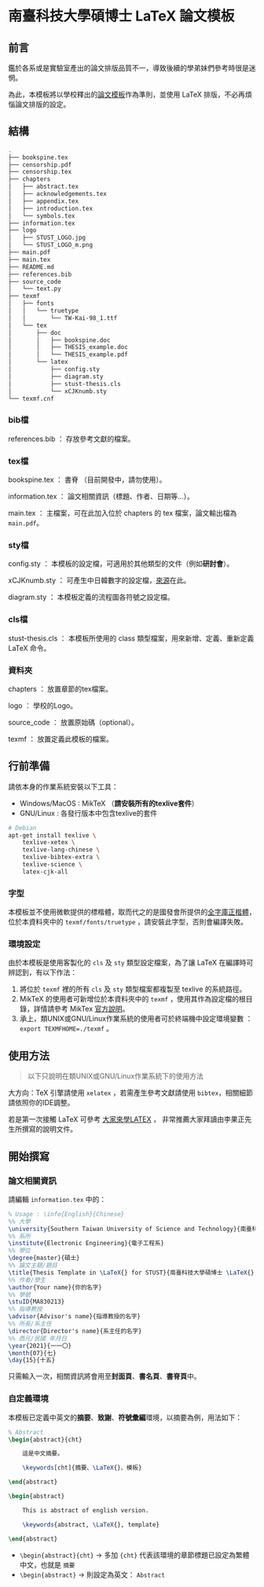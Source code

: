 # 南臺科技大學碩博士 LaTeX 論文模板

## 前言

鑑於各系或是實驗室產出的論文排版品質不一，導致後續的學弟妹們參考時很是迷惘。

為此，本模板將以學校釋出的[論文模板](./texmf/doc/THESIS_example.pdf)作為準則，並使用 LaTeX 排版，不必再煩惱論文排版的設定。

## 結構

```bash
.
├── bookspine.tex
├── censorship.pdf
├── censorship.tex
├── chapters
│   ├── abstract.tex
│   ├── acknowledgements.tex
│   ├── appendix.tex
│   ├── introduction.tex
│   └── symbols.tex
├── information.tex
├── logo
│   ├── STUST_LOGO.jpg
│   └── STUST_LOGO_m.png
├── main.pdf
├── main.tex
├── README.md
├── references.bib
├── source_code
│   └── text.py
├── texmf
│   ├── fonts
│   │   └── truetype
│   │       └── TW-Kai-98_1.ttf
│   └── tex
│       ├── doc
│       │   ├── bookspine.doc
│       │   ├── THESIS_example.doc
│       │   └── THESIS_example.pdf
│       └── latex
│           ├── config.sty
│           ├── diagram.sty
│           ├── stust-thesis.cls
│           └── xCJKnumb.sty
└── texmf.cnf
```

### bib檔

references.bib ： 存放參考文獻的檔案。

### tex檔

bookspine.tex ： 書脊 （目前開發中，請勿使用）。

information.tex ： 論文相關資訊（標題、作者、日期等...）。

main.tex ： 主檔案，可在此加入位於 chapters 的 tex 檔案，論文輸出檔為 `main.pdf`。

### sty檔

config.sty ： 本模板的設定檔，可適用於其他類型的文件（例如**研討會**）。

xCJKnumb.sty ： 可產生中日韓數字的設定檔，[來源](http://latex.ustc.googlepages.com/xCJKnumb.tar.gz)在此。

diagram.sty ： 本模板定義的流程圖各符號之設定檔。

### cls檔

stust-thesis.cls ： 本模板所使用的 class 類型檔案，用來新增、定義、重新定義 LaTeX 命令。

### 資料夾

chapters ： 放置章節的tex檔案。

logo ： 學校的Logo。

source_code ： 放置原始碼（optional）。

texmf ： 放置定義此模板的檔案。

## 行前準備

請依本身的作業系統安裝以下工具：

- Windows/MacOS : MikTeX （**請安裝所有的texlive套件**）
- GNU/Linux : 各發行版本中包含texlive的套件

```bash
# Debian
apt-get install texlive \
	texlive-xetex \
	texlive-lang-chinese \
	texlive-bibtex-extra \
	texlive-science \
	latex-cjk-all
```

### 字型

本模板並不使用微軟提供的標楷體，取而代之的是國發會所提供的[全字庫正楷體](https://data.gov.tw/dataset/5961)，位於本資料夾中的 `texmf/fonts/truetype` ，請安裝此字型，否則會編譯失敗。

### 環境設定

由於本模板是使用客製化的 `cls` 及 `sty` 類型設定檔案，為了讓 LaTeX 在編譯時可辨認到，有以下作法：

1. 將位於 `texmf` 裡的所有 `cls` 及 `sty` 類型檔案都複製至 texlive 的系統路徑。
2. MikTeX 的使用者可新增位於本資料夾中的 `texmf` ，使用其作為設定檔的根目錄，詳情請參考 MikTex [官方說明](https://miktex.org/kb/texmf-roots)。
3. 承上，類UNIX或GNU/Linux作業系統的使用者可於終端機中設定環境變數 ： `export TEXMFHOME=./texmf` 。

## 使用方法

> 以下只說明在類UNIX或GNU/Linux作業系統下的使用方法

大方向：TeX 引擎請使用 `xelatex` ，若需產生參考文獻請使用 `bibtex`，相關細節請依照你的IDE調整。

若是第一次接觸 LaTeX 可參考 [大家來學LATEX](https://jupiter.math.nctu.edu.tw/~smchang/latex/latex123.pdf) ， 非常推薦大家拜讀由李果正先生所撰寫的說明文件。

## 開始撰寫

### 論文相關資訊

請編輯 `information.tex` 中的：

```tex
% Usage : \info{English}{Chinese}
%% 大學
\university{Southern Taiwan University of Science and Technology}{南臺科技大學}
%% 系所
\institute{Electronic Engineering}{電子工程系}
%% 學位
\degree{master}{碩士}
%% 論文主題/題目
\title{Thesis Template in \LaTeX{} for STUST}{南臺科技大學碩博士 \LaTeX{} 論文模板}
%% 作者/學生
\author{Your name}{你的名字}
%% 學號
\stuID{MA830213}
%% 指導教授
\advisor{Advisor's name}{指導教授的名字}
%% 所長/系主任
\director{Director's name}{系主任的名字}
%% 西元/民國 年月日
\year{2021}{一一〇}
\month{07}{七}
\day{15}{十五}
```

只需輸入一次，相關資訊將會用至**封面頁**、**書名頁**、**書脊頁**中。

### 自定義環境

本模板已定義中英文的**摘要**、**致謝**、**符號彙編**環境，以摘要為例，用法如下：

```tex
% Abstract
\begin{abstract}{cht}

    這是中文摘要。

    \keywords[cht]{摘要、\LaTeX{}、模板}

\end{abstract}

\begin{abstract}

    This is abstract of english version.

    \keywords{abstract, \LaTeX{}, template}

\end{abstract}
```

- `\begin{abstract}{cht}` → 多加 `{cht}` 代表該環境的章節標題已設定為繁體中文，也就是 `摘要`
- `\begin{abstract}` → 則設定為英文： `Abstract`
